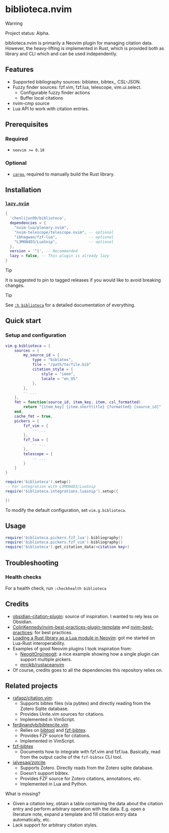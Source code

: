 # biblioteca.nvim

>[!WARNING]
>
> Project status: Alpha.

biblioteca.nvim is primarily a Neovim plugin for managing citation data. However, the heavy-lifting is implemented in Rust, which is provided both as library and CLI which and can be used independently.

## Features

* Supported bibliography sources: biblatex, bibtex,, CSL-JSON.
* Fuzzy finder sources: fzf.vim, fzf.lua, telescope, vim.ui.select.
    * Configurable fuzzy finder actions
    * Buffer local citations
* nvim-cmp source
* Lua API to work with citation entries.

## Prerequisites

### Required

* `neovim >= 0.10`

### Optional

* [`cargo`](https://doc.rust-lang.org/cargo/),
  required to manually build the Rust library.

## Installation

### [`lazy.nvim`](https://github.com/folke/lazy.nvim)

```lua
{
  'chenlijun99/biblioteca',
  dependencies = {
    "nvim-lua/plenary.nvim",
    "nvim-telescope/telescope.nvim", -- optional
    "ibhagwan/fzf-lua",              -- optional
    "L3MON4D3/LuaSnip",              -- optional
  },
  version = '^1', -- Recommended
  lazy = false, -- This plugin is already lazy
}
```

> [!TIP]
>
> It is suggested to pin to tagged releases if you would like to avoid breaking changes.

> [!TIP]
>
> See [`:h biblioteca`](./doc/biblioteca.txt) for a detailed documentation of everything.

## Quick start

### Setup and configuration

```lua
vim.g.biblioteca = {
    sources = {
        my_source_id = {
            type = "biblatex",
            file = "/path/to/file.bib"
            citation_style = {
                style = "ieee",
                locale = "en_US"
            },
        },
        -- ...
    },
    fmt = function(source_id, item_key, item, csl_formatted)
        return "[item_key] {item.shorttitle} {formatted} [source_id]"
    end,
    cache_fmt = true,
    pickers = {
        fzf_vim = {
            -- ...
        },
        fzf_lua = {
            -- ...
        },
        telescope = {
            -- ...
        }
    }
}

require('biblioteca').setup()
-- For integration with L3MON4D3/LuaSnip
require('biblioteca.integrations.luasnip').setup({

})
```

To modify the default configuration, set `vim.g.biblioteca`.

## Usage

```lua
require('biblioteca.pickers.fzf_lua').bibliography()
require('biblioteca.pickers.fzf_vim').bibliography()
require('biblioteca').get_citation_data(<citation key>)
```

## Troubleshooting

### Health checks

For a health check, run `:checkhealth biblioteca`

## Credits

* [obsidian-citation-plugin](https://github.com/hans/obsidian-citation-plugin): source of inspiration. I wanted to rely less on Obsidian.
* [ColinKennedy/nvim-best-practices-plugin-template](https://github.com/ColinKennedy/nvim-best-practices-plugin-template) and [nvim-best-practices](https://github.com/nvim-neorocks/nvim-best-practices): for best practices.
* [Loading a Rust library as a Lua module in Neovim](https://kdheepak.com/blog/loading-a-rust-library-as-a-lua-module-in-neovim/): got me started on Lua-Rust interoperability.
* Examples of good Neovim plugins I took inspiration from:
    * [NeogitOrg/neogit](https://github.com/NeogitOrg/neogit): a nice example showing how a single plugin can support multiple pickers.
    * [mrcjkb/rustaceanvim](https://github.com/mrcjkb/rustaceanvim)
* Of course, credits goes to all the dependencies this repository relies on.

## Related projects

* [rafaqz/citation.vim](https://github.com/rafaqz/citation.vim):
    * Supports bibtex files (via pybtex) and directly reading from the Zotero Sqlite database.
    * Provides Unite.vim sources for citations.
    * Implemented in VimScript.
* [ferdinandyb/bibtexcite.vim](https://github.com/ferdinandyb/bibtexcite.vim)
    * Relies on [bibtool](https://ctan.org/pkg/bibtool) and [fzf-bibtex](https://github.com/msprev/fzf-bibtex).
    * Provides FZF source for citations.
    * Implemented in VimScript.
* [fzf-bibtex](https://github.com/msprev/fzf-bibtex)
    * Documents how to integrate with fzf.vim and fzf.lua. Basically, read from the output cache of the `fzf-bibtex` CLI tool.
* [jalvesaq/zotcite](https://github.com/jalvesaq/zotcite)
    * Supports Zotero. Directly reads from the Zotero sqlite database.
    * Doesn't support bibtex.
    * Provides FZF source for Zotero citations, annotations, etc.
    * Implemented in Lua and Python.

 What is missing?

* Given a citation key, obtain a table containing the data about the citation entry and perform arbitrary operation with the data. E.g. open a literature note, expand a template and fill citation entry data automatically, etc.
* Lack support for arbitrary citation styles.

